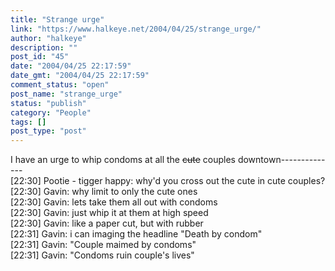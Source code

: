 ```yaml
---
title: "Strange urge"
link: "https://www.halkeye.net/2004/04/25/strange_urge/"
author: "halkeye"
description: ""
post_id: "45"
date: "2004/04/25 22:17:59"
date_gmt: "2004/04/25 22:17:59"
comment_status: "open"
post_name: "strange_urge"
status: "publish"
category: "People"
tags: []
post_type: "post"
---
```


I have an urge to whip condoms at all the <s>cute</s> couples downtown--------------  
[22:30] Pootie - tigger happy: why'd you cross out the cute in cute couples?  
[22:30] Gavin: why limit to only the cute ones  
[22:30] Gavin: lets take them all out with condoms  
[22:30] Gavin: just whip it at them at high speed  
[22:30] Gavin: like a paper cut, but with rubber  
[22:31] Gavin: i can imaging the headline "Death by condom"  
[22:31] Gavin: "Couple maimed by condoms"  
[22:31] Gavin: "Condoms ruin couple's lives"